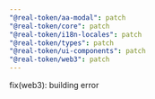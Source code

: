 ```yaml
---
"@real-token/aa-modal": patch
"@real-token/core": patch
"@real-token/i18n-locales": patch
"@real-token/types": patch
"@real-token/ui-components": patch
"@real-token/web3": patch
---
```


fix(web3): building error
